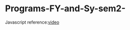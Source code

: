 # Programs-FY-and-Sy-sem2-
Javascript reference:<a href="https://youtu.be/ajdRvxDWH4w?si=z9mIpyh_4xB1v1p3">video</a>